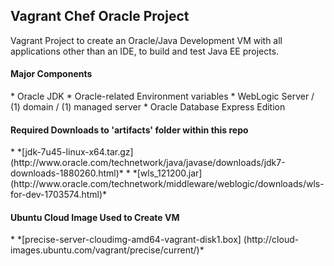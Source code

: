 Vagrant Chef Oracle Project
---------------------------

Vagrant Project to create an Oracle/Java Development VM with all applications other than an IDE, to build and test Java EE projects.

<h4>Major Components</h4>
* Oracle JDK
* Oracle-related Environment variables
* WebLogic Server / (1) domain / (1) managed server
* Oracle Database Express Edition

<h4>Required Downloads to 'artifacts' folder within this repo</h4>
* *[jdk-7u45-linux-x64.tar.gz] (http://www.oracle.com/technetwork/java/javase/downloads/jdk7-downloads-1880260.html)*
* *[wls_121200.jar] (http://www.oracle.com/technetwork/middleware/weblogic/downloads/wls-for-dev-1703574.html)*

<h4>Ubuntu Cloud Image Used to Create VM</h4>
* *[precise-server-cloudimg-amd64-vagrant-disk1.box] (http://cloud-images.ubuntu.com/vagrant/precise/current/)*
